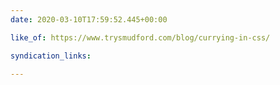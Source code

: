 ```yaml
---
date: 2020-03-10T17:59:52.445+00:00

like_of: https://www.trysmudford.com/blog/currying-in-css/

syndication_links:

---
```


